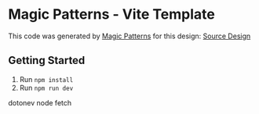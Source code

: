 # Magic Patterns - Vite Template

This code was generated by [Magic Patterns](https://magicpatterns.com) for this design: [Source Design](https://www.magicpatterns.com/c/pgsyqabhmt6o61x2lvkmup)

## Getting Started

1. Run `npm install`
2. Run `npm run dev`

dotonev
node fetch
